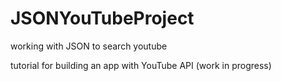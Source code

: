 # JSONYouTubeProject
working with JSON to search youtube

tutorial for building an app with YouTube API (work in progress)
